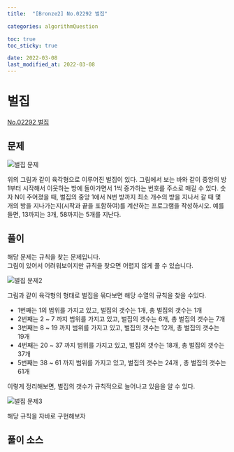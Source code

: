 ```yaml
---
title:  "[Bronze2] No.02292 벌집"

categories: algorithmQuestion

toc: true
toc_sticky: true

date: 2022-03-08
last_modified_at: 2022-03-08
---
```


# 벌집

[No.02292 벌집](https://www.acmicpc.net/problem/2292)

## 문제

![벌집 문제]({{site.url}}/assets/image/2022/2022-03-08/honeycomb.png)

위의 그림과 같이 육각형으로 이루어진 벌집이 있다. 그림에서 보는 바와 같이 중앙의 방 1부터 시작해서 이웃하는 방에 돌아가면서 1씩 증가하는 번호를 주소로 매길 수 있다. 숫자 N이 주어졌을 때, 벌집의 중앙 1에서 N번 방까지 최소 개수의 방을 지나서 갈 때 몇 개의 방을 지나가는지(시작과 끝을 포함하여)를 계산하는 프로그램을 작성하시오. 예를 들면, 13까지는 3개, 58까지는 5개를 지난다.

## 풀이

해당 문제는 규칙을 찾는 문제입니다.  
그림이 있어서 어려워보이지만 규칙을 찾으면 어렵지 않게 풀 수 있습니다.

![벌집 문제2]({{site.url}}/assets/image/2022/2022-03-08/honeycomb2.png)

그림과 같이 육각형의 형태로 벌집을 묶다보면 해당 수열의 규칙을 찾을 수있다.

- 1번째는 1의 범위를 가지고 있고, 벌집의 갯수는 1개, 총 벌집의 갯수는 1개
- 2번째는 2 ~ 7 까지 범위를 가지고 있고, 벌집의 갯수는 6개, 총 벌집의 갯수는 7개
- 3번째는 8 ~ 19 까지 범위를 가지고 있고, 벌집의 갯수는 12개, 총 벌집의 갯수는 19개
- 4번째는 20 ~ 37 까지 범위를 가지고 있고, 벌집의 갯수는 18개, 총 벌집의 갯수는 37개
- 5번째는 38 ~ 61 까지 범위를 가지고 있고, 벌집의 갯수는 24개 , 총 벌집의 갯수는 61개

이렇게 정리해보면, 벌집의 갯수가 규칙적으로 늘어나고 있음을 알 수 있다.

![벌집 문제3]({{site.url}}/assets/image/2022/2022-03-08/honeycomb3.png)

해당 규칙을 자바로 구현해보자

## 풀이 소스

<script src="https://gist.github.com/dh37789/2ad405469c05929d0cffc0493eae92cf.js"></script>